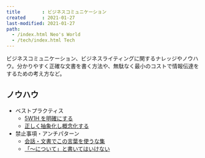 ```yaml
---
title        : ビジネスコミュニケーション
created      : 2021-01-27
last-modified: 2021-01-27
path:
  - /index.html Neo's World
  - /tech/index.html Tech
---
```


ビジネスコミュニケーション、ビジネスライティングに関するナレッジやノウハウ。分かりやすく正確な文書を書く方法や、無駄なく最小のコストで情報伝達をするための考え方など。

## ノウハウ

- ベストプラクティス
  - [5W1H を明確にする](./5w1h.html)
  - [正しく抽象化し概念化する](./conceptualization-abstraction.html)
- 禁止事項・アンチパターン
  - [会話・文書でこの言葉を使うな集](./anti-pattern-words.html)
  - [「〜について」と書いてはいけない](./dont-use-about.html)
